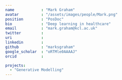 ```yaml
---
name            : "Mark Graham"
avatar          : "/assets/images/people/Mark.png"
position        : "PosDoc"
bio             : "Deep learning in healthcare"
email           : "mark.graham@kcl.ac.uk"
twitter         :
uri             :
linkedin        :
github          : "marksgraham"
google_scholar  : "oRTMle0AAAAJ"
orcid           :

projects:
  - "Generative Modelling"
---
```

